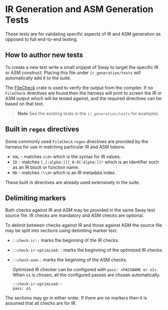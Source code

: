 # IR Generation and ASM Generation Tests

These tests are for validating specific aspects of IR and ASM generation as opposed to full end-to-end testing.

## How to author new tests

To create a new test write a small snippet of Sway to target the specific IR or ASM construct. Placing this file under `ir_generation/tests` will automatically add it to the suite.

The [FileCheck](https://docs.rs/filecheck/latest/filecheck/) crate is used to verify the output from the compiler.  If no `FileCheck` directives are found then the harness will print to screen the IR or ASM output which will be tested against, and the required directives can be based on that text.

> **Note**
> See the existing tests in the `ir_generation/tests` for examples.

## Built in `regex` directives

Some commonly used `FileCheck` `regex` directives are provided by the harness for use in matching particular IR and ASM tokens:

* `VAL` - matches `v\d+` which is the syntax for IR values.
* `ID` - matches `[_[:alpha:]][_0-9[:alpha:]]*` which is an identifier such as an IR block or function name.
* `MD` - matches `!\\d+` which is an IR metadata index.

These built in directives are already used extensively in the suite.

## Delimiting markers

Both checks against IR and ASM may be provided in the same Sway test source file.  IR checks are mandatory and ASM checks are optional.

To delimit between checks against IR and those against ASM the source file may be split into sections using delimiting marker text.

* `::check-ir::` marks the beginning of the IR checks.
* `::check-ir-optimized::` marks the beginning of the optimized IR checks.
* `::check-asm::` marks the beginning of the ASM checks.

  Optimized IR checker can be configured with `pass: <PASSNAME or o1>`. When
  `o1` is chosen, all the configured passes are chosen automatically.
  ```
  ::check-ir-optimized::
  pass: o1
  ```

The sections may go in either order.  If there are no markers then it is assumed that all checks are for IR.
